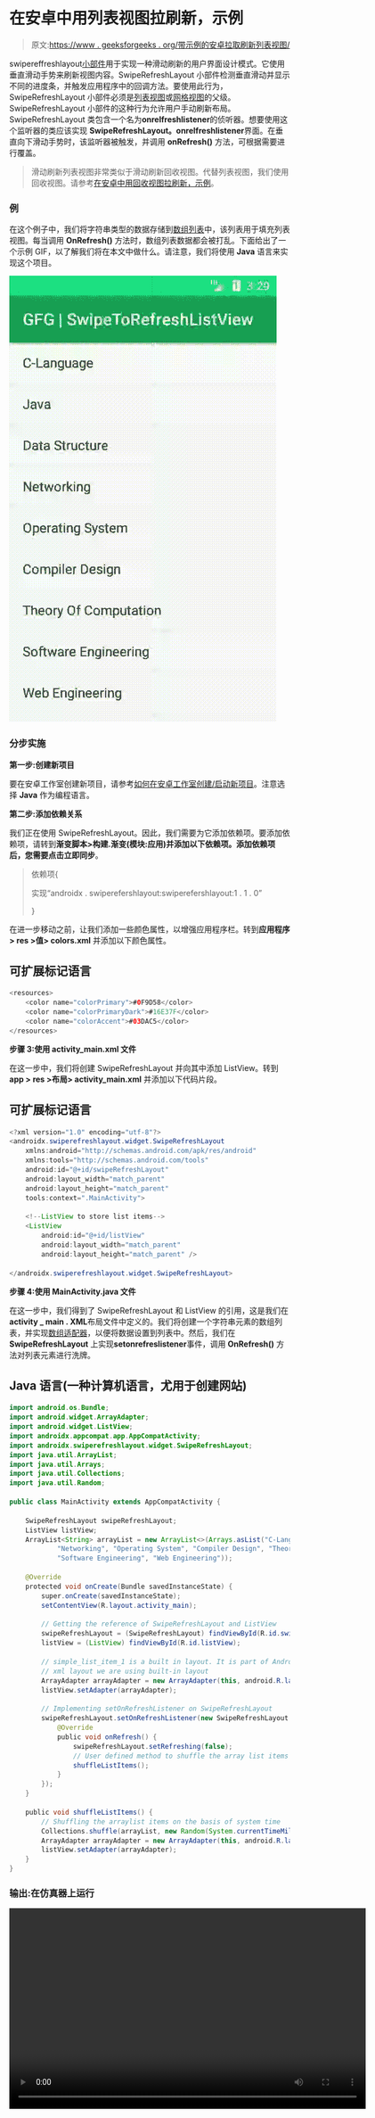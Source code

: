# 在安卓中用列表视图拉刷新，示例

> 原文:[https://www . geeksforgeeks . org/带示例的安卓拉取刷新列表视图/](https://www.geeksforgeeks.org/pull-to-refresh-with-listview-in-android-with-example/)

swipereffreshlayout[小部件](https://www.geeksforgeeks.org/components-android-application/)用于实现一种滑动刷新的用户界面设计模式。它使用垂直滑动手势来刷新视图内容。SwipeRefreshLayout 小部件检测垂直滑动并显示不同的进度条，并触发应用程序中的回调方法。要使用此行为，SwipeRefreshLayout 小部件必须是[列表视图](https://www.geeksforgeeks.org/android-listview-in-java-with-example/)或[网格视图](https://www.geeksforgeeks.org/gridview-using-baseadapter-in-android-with-example/)的父级。SwipeRefreshLayout 小部件的这种行为允许用户手动刷新布局。SwipeRefreshLayout 类包含一个名为**onrelfreshlistener**的侦听器。想要使用这个监听器的类应该实现 **SwipeRefreshLayout。onrelfreshlistener**界面。在垂直向下滑动手势时，该监听器被触发，并调用 **onRefresh()** 方法，可根据需要进行覆盖。

> 滑动刷新列表视图非常类似于滑动刷新回收视图。代替列表视图，我们使用回收视图。请参考[在安卓中用回收视图拉刷新，示例](https://www.geeksforgeeks.org/pull-to-refresh-with-recyclerview-in-android-with-example/)。

### **例**

在这个例子中，我们将字符串类型的数据存储到[数组列表](https://www.geeksforgeeks.org/arraylist-in-java/)中，该列表用于填充列表视图。每当调用 **OnRefresh()** 方法时，数组列表数据都会被打乱。下面给出了一个示例 GIF，以了解我们将在本文中做什么。请注意，我们将使用 **Java** 语言来实现这个项目。

![Pull to Refresh with ListView in Android](img/b2d70c502f01942341372f287aaa9806.png)

### **分步实施**

**第一步:创建新项目**

要在安卓工作室创建新项目，请参考[如何在安卓工作室创建/启动新项目](https://www.geeksforgeeks.org/android-how-to-create-start-a-new-project-in-android-studio/)。注意选择 **Java** 作为编程语言。

**第二步:添加依赖关系**

我们正在使用 SwipeRefreshLayout。因此，我们需要为它添加依赖项。要添加依赖项，请转到**渐变脚本>构建.渐变(模块:应用)**并添加以下依赖项。添加依赖项后，您需要点击**立即同步**。

> 依赖项{
> 
> 实现“androidx . swiperefershlayout:swiperefershlayout:1 . 1 . 0”
> 
> }

在进一步移动之前，让我们添加一些颜色属性，以增强应用程序栏。转到**应用程序> res >值> colors.xml** 并添加以下颜色属性。

## 可扩展标记语言

```java
<resources> 
    <color name="colorPrimary">#0F9D58</color> 
    <color name="colorPrimaryDark">#16E37F</color> 
    <color name="colorAccent">#03DAC5</color> 
</resources> 
```

**步骤 3:使用 activity_main.xml 文件**

在这一步中，我们将创建 SwipeRefreshLayout 并向其中添加 ListView。转到 **app > res >布局> activity_main.xml** 并添加以下代码片段。

## 可扩展标记语言

```java
<?xml version="1.0" encoding="utf-8"?>
<androidx.swiperefreshlayout.widget.SwipeRefreshLayout 
    xmlns:android="http://schemas.android.com/apk/res/android"
    xmlns:tools="http://schemas.android.com/tools"
    android:id="@+id/swipeRefreshLayout"
    android:layout_width="match_parent"
    android:layout_height="match_parent"
    tools:context=".MainActivity">

    <!--ListView to store list items-->
    <ListView
        android:id="@+id/listView"
        android:layout_width="match_parent"
        android:layout_height="match_parent" />

</androidx.swiperefreshlayout.widget.SwipeRefreshLayout>
```

**步骤 4:使用 MainActivity.java 文件**

在这一步中，我们得到了 SwipeRefreshLayout 和 ListView 的引用，这是我们在**activity _ main . XML**布局文件中定义的。我们将创建一个字符串元素的数组列表，并实现[数组适配器](https://www.geeksforgeeks.org/arrayadapter-in-android-with-example/)，以便将数据设置到列表中。然后，我们在 **SwipeRefreshLayout** 上实现**setonrefreslistener**事件，调用 **OnRefresh()** 方法对列表元素进行洗牌。

## Java 语言(一种计算机语言，尤用于创建网站)

```java
import android.os.Bundle;
import android.widget.ArrayAdapter;
import android.widget.ListView;
import androidx.appcompat.app.AppCompatActivity;
import androidx.swiperefreshlayout.widget.SwipeRefreshLayout;
import java.util.ArrayList;
import java.util.Arrays;
import java.util.Collections;
import java.util.Random;

public class MainActivity extends AppCompatActivity {

    SwipeRefreshLayout swipeRefreshLayout;
    ListView listView;
    ArrayList<String> arrayList = new ArrayList<>(Arrays.asList("C-Language", "Java", "Data Structure",
            "Networking", "Operating System", "Compiler Design", "Theory Of Computation",
            "Software Engineering", "Web Engineering"));

    @Override
    protected void onCreate(Bundle savedInstanceState) {
        super.onCreate(savedInstanceState);
        setContentView(R.layout.activity_main);

        // Getting the reference of SwipeRefreshLayout and ListView
        swipeRefreshLayout = (SwipeRefreshLayout) findViewById(R.id.swipeRefreshLayout);
        listView = (ListView) findViewById(R.id.listView);

        // simple_list_item_1 is a built in layout. It is part of Android OS, instead of creating our own
        // xml layout we are using built-in layout
        ArrayAdapter arrayAdapter = new ArrayAdapter(this, android.R.layout.simple_list_item_1, arrayList);
        listView.setAdapter(arrayAdapter);

        // Implementing setOnRefreshListener on SwipeRefreshLayout
        swipeRefreshLayout.setOnRefreshListener(new SwipeRefreshLayout.OnRefreshListener() {
            @Override
            public void onRefresh() {
                swipeRefreshLayout.setRefreshing(false);
                // User defined method to shuffle the array list items
                shuffleListItems();
            }
        });
    }

    public void shuffleListItems() {
        // Shuffling the arraylist items on the basis of system time
        Collections.shuffle(arrayList, new Random(System.currentTimeMillis()));
        ArrayAdapter arrayAdapter = new ArrayAdapter(this, android.R.layout.simple_list_item_1, arrayList);
        listView.setAdapter(arrayAdapter);
    }
}
```

### **输出:在仿真器上运行**

<video class="wp-video-shortcode" id="video-513630-1" width="640" height="360" preload="metadata" controls=""><source type="video/mp4" src="https://media.geeksforgeeks.org/wp-content/uploads/20201115111138/Pull-to-Refresh-with-ListView.mp4?_=1">[https://media.geeksforgeeks.org/wp-content/uploads/20201115111138/Pull-to-Refresh-with-ListView.mp4](https://media.geeksforgeeks.org/wp-content/uploads/20201115111138/Pull-to-Refresh-with-ListView.mp4)</video>